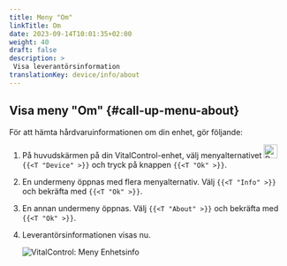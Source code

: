 ```yaml
---
title: Meny "Om"
linkTitle: Om
date: 2023-09-14T10:01:35+02:00
weight: 40
draft: false
description: >
 Visa leverantörsinformation
translationKey: device/info/about
---
```

## Visa meny "Om" {#call-up-menu-about}

För att hämta hårdvaruinformationen om din enhet, gör följande:

1. På huvudskärmen på din VitalControl-enhet, välj menyalternativet <img src="/icons/device.svg" width="25" align="bottom" alt="Device" /> `{{<T "Device" >}}` och tryck på knappen `{{<T "Ok" >}}`.

2. En undermeny öppnas med flera menyalternativ. Välj `{{<T "Info" >}}` och bekräfta med `{{<T "Ok" >}}`.

3. En annan undermeny öppnas. Välj `{{<T "About" >}}` och bekräfta med `{{<T "Ok" >}}`.

4. Leverantörsinformationen visas nu.

   ![VitalControl: Meny Enhetsinfo](../images/about.png "Visa leverantörsinformation")

